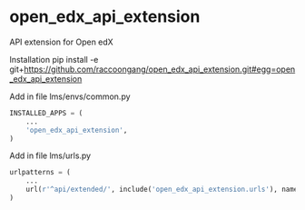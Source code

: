 # open_edx_api_extension

API extension for Open edX 

Installation
pip install -e git+https://github.com/raccoongang/open_edx_api_extension.git#egg=open_edx_api_extension

Add in file lms/envs/common.py
```python
INSTALLED_APPS = (
    ...
    'open_edx_api_extension',
)
```

Add in file lms/urls.py

```python
urlpatterns = (
    ...
    url(r'^api/extended/', include('open_edx_api_extension.urls'), namespace='api_extension'),
)
```